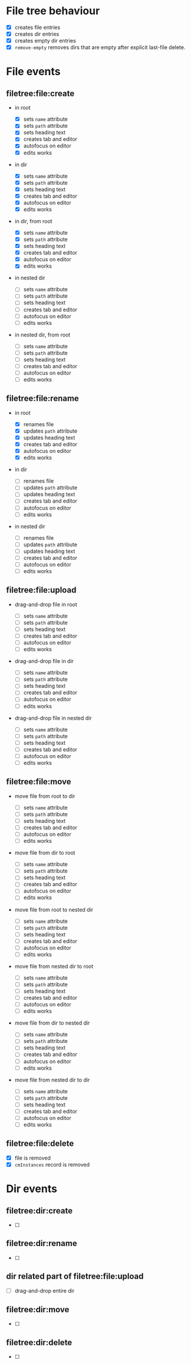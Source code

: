 # File tree behaviour

- [x] creates file entries
- [x] creates dir entries
- [x] creates empty dir entries
- [x] `remove-empty` removes dirs that are empty after explicit last-file delete.

# File events

## filetree:file:create

- in root

  - [x] sets `name` attribute
  - [x] sets `path` attribute
  - [x] sets heading text
  - [x] creates tab and editor
  - [x] autofocus on editor
  - [x] edits works

- in dir

  - [x] sets `name` attribute
  - [x] sets `path` attribute
  - [x] sets heading text
  - [x] creates tab and editor
  - [x] autofocus on editor
  - [x] edits works

- in dir, from root

  - [x] sets `name` attribute
  - [x] sets `path` attribute
  - [x] sets heading text
  - [x] creates tab and editor
  - [x] autofocus on editor
  - [x] edits works

- in nested dir

  - [ ] sets `name` attribute
  - [ ] sets `path` attribute
  - [ ] sets heading text
  - [ ] creates tab and editor
  - [ ] autofocus on editor
  - [ ] edits works

- in nested dir, from root
  - [ ] sets `name` attribute
  - [ ] sets `path` attribute
  - [ ] sets heading text
  - [ ] creates tab and editor
  - [ ] autofocus on editor
  - [ ] edits works

## filetree:file:rename

- in root

  - [x] renames file
  - [x] updates `path` attribute
  - [x] updates heading text
  - [x] creates tab and editor
  - [x] autofocus on editor
  - [x] edits works

- in dir

  - [ ] renames file
  - [ ] updates `path` attribute
  - [ ] updates heading text
  - [ ] creates tab and editor
  - [ ] autofocus on editor
  - [ ] edits works

- in nested dir
  - [ ] renames file
  - [ ] updates `path` attribute
  - [ ] updates heading text
  - [ ] creates tab and editor
  - [ ] autofocus on editor
  - [ ] edits works

## filetree:file:upload

- drag-and-drop file in root

  - [ ] sets `name` attribute
  - [ ] sets `path` attribute
  - [ ] sets heading text
  - [ ] creates tab and editor
  - [ ] autofocus on editor
  - [ ] edits works

- drag-and-drop file in dir

  - [ ] sets `name` attribute
  - [ ] sets `path` attribute
  - [ ] sets heading text
  - [ ] creates tab and editor
  - [ ] autofocus on editor
  - [ ] edits works

- drag-and-drop file in nested dir
  - [ ] sets `name` attribute
  - [ ] sets `path` attribute
  - [ ] sets heading text
  - [ ] creates tab and editor
  - [ ] autofocus on editor
  - [ ] edits works

## filetree:file:move

- move file from root to dir

  - [ ] sets `name` attribute
  - [ ] sets `path` attribute
  - [ ] sets heading text
  - [ ] creates tab and editor
  - [ ] autofocus on editor
  - [ ] edits works

- move file from dir to root

  - [ ] sets `name` attribute
  - [ ] sets `path` attribute
  - [ ] sets heading text
  - [ ] creates tab and editor
  - [ ] autofocus on editor
  - [ ] edits works

- move file from root to nested dir

  - [ ] sets `name` attribute
  - [ ] sets `path` attribute
  - [ ] sets heading text
  - [ ] creates tab and editor
  - [ ] autofocus on editor
  - [ ] edits works

- move file from nested dir to root

  - [ ] sets `name` attribute
  - [ ] sets `path` attribute
  - [ ] sets heading text
  - [ ] creates tab and editor
  - [ ] autofocus on editor
  - [ ] edits works

- move file from dir to nested dir

  - [ ] sets `name` attribute
  - [ ] sets `path` attribute
  - [ ] sets heading text
  - [ ] creates tab and editor
  - [ ] autofocus on editor
  - [ ] edits works

- move file from nested dir to dir
  - [ ] sets `name` attribute
  - [ ] sets `path` attribute
  - [ ] sets heading text
  - [ ] creates tab and editor
  - [ ] autofocus on editor
  - [ ] edits works

## filetree:file:delete

- [x] file is removed
- [x] `cmInstances` record is removed

# Dir events

## filetree:dir:create

- [ ]

## filetree:dir:rename

- [ ]

## dir related part of filetree:file:upload

- [ ] drag-and-drop entire dir

## filetree:dir:move

- [ ]

## filetree:dir:delete

- [ ]
